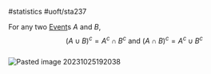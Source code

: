 #statistics #uoft/sta237 

For any two [Event](Event.md)s $A$ and $B$, $$(A\cup B)^{c}=A^{c}\cap B^{c} \text{ and }(A\cap B)^{c}=A^{c}\cup B^{c}$$  
![Pasted image 20231025192038](Pasted%20image%2020231025192038.png)

